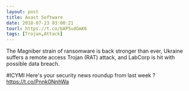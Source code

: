 ```yaml
---
layout: post
title: Avast Software
date: 2018-07-23 03:00:21
tourl: https://t.co/bAP5udGmK6
tags: [Trojan,Attack]
---
```

The Magniber strain of ransomware is back stronger than ever, Ukraine suffers a remote access Trojan (RAT) attack, and LabCorp is hit with possible data breach.

#ICYMI Here's your security news roundup from last week ? https://t.co/Pnnk0NnhWa